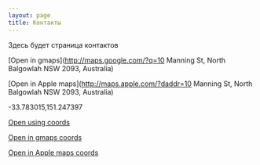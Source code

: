 ```yaml
---
layout: page
title: Контакты
---
```

Здесь будет страница контактов

[Open in gmaps](http://maps.google.com/?q=10 Manning St, North Balgowlah NSW 2093, Australia)


[Open in Apple maps](http://maps.apple.com/?daddr=10 Manning St, North Balgowlah NSW 2093, Australia)

-33.783015,151.247397


[Open using coords](geo:-33.783015,151.247397)


[Open in gmaps coords](http://maps.google.com/?q=-33.783015,151.247397)


[Open in Apple maps coords](http://maps.apple.com/?daddr=-33.783015,151.247397)